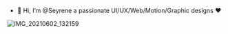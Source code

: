 - 👋 Hi, I’m @Seyrene a passionate UI/UX/Web/Motion/Graphic designs ❤️

![IMG_20210602_132159](https://user-images.githubusercontent.com/105160060/202243852-b2ce6848-3811-48a6-b638-f0911bd45096.jpg)
